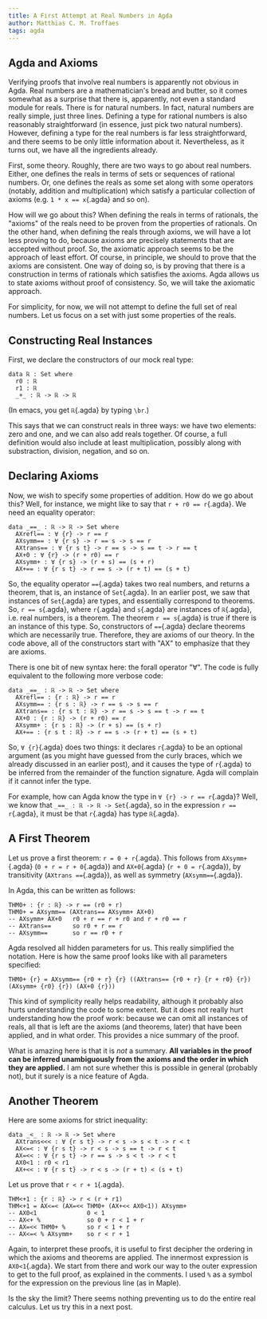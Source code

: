 ```yaml
---
title: A First Attempt at Real Numbers in Agda
author: Matthias C. M. Troffaes
tags: agda
---
```


Agda and Axioms
---------------

Verifying proofs that involve real numbers is apparently not obvious in Agda.
Real numbers are a mathematician's bread and butter,
so it comes somewhat as a surprise that there is, apparently, not even
a standard module for reals.
There is for natural numbers.
In fact, natural numbers are really simple, just three lines.
Defining a type for rational numbers
is also reasonably straightforward
(in essence, just pick two natural numbers).
However, defining a type for the real numbers is far less straightforward,
and there seems to be only little information about it.
Nevertheless, as it turns out, we have all the ingredients already.

First, some theory.
Roughly, there are two ways to go about real numbers.
Either, one defines the reals
in terms of sets or sequences of rational numbers.
Or, one defines the reals as some set
along with some operators (notably, addition and multiplication)
which satisfy a particular collection of axioms
(e.g. `1 * x == x`{.agda} and so on).

How will we go about this?
When defining the reals in terms of rationals,
the "axioms" of the reals need to be proven from the properties of rationals.
On the other hand, when defining the reals through axioms,
we will have a lot less proving to do,
because axioms are precisely statements that are accepted without proof.
So, the axiomatic approach seems to be the approach of least effort.
Of course, in principle, we should to prove that the axioms are consistent.
One way of doing so, is by proving that there is a construction
in terms of rationals which satisfies the axioms.
Agda allows us to state axioms without proof of consistency.
So, we will take the axiomatic approach.

For simplicity, for now,
we will not attempt to define the full set of real numbers.
Let us focus on a set with just some properties of the reals.

Constructing Real Instances
---------------------------

First, we declare the constructors of our mock real type:

``` {.sourceCode .agda}
data ℝ : Set where
  r0 : ℝ
  r1 : ℝ
  _+_ : ℝ -> ℝ -> ℝ
```

(In emacs, you get `ℝ`{.agda} by typing `\br`.)

This says that we can construct reals in three ways:
we have two elements: zero and one, and we can also add reals together.
Of course, a full definition would also include
at least multiplication,
possibly along with substraction, division, negation, and so on.

Declaring Axioms
----------------

Now, we wish to specify some properties of addition.
How do we go about this?
Well, for instance, we might like to say that `r + r0 == r`{.agda}.
We need an equality operator: 

``` {.sourceCode .agda}
data _==_ : ℝ -> ℝ -> Set where
  AXrefl== : ∀ {r} -> r == r
  AXsymm== : ∀ {r s} -> r == s -> s == r
  AXtrans== : ∀ {r s t} -> r == s -> s == t -> r == t
  AX+0 : ∀ {r} -> (r + r0) == r
  AXsymm+ : ∀ {r s} -> (r + s) == (s + r)
  AX+== : ∀ {r s t} -> r == s -> (r + t) == (s + t)
```

So, the equality operator `==`{.agda} takes two real numbers,
and returns a theorem, that is, an instance of `Set`{.agda}.
In an earlier post, we saw that instances of `Set`{.agda} are types,
and essentially correspond to theorems.
So, `r == s`{.agda}, where `r`{.agda} and `s`{.agda} are instances of `ℝ`{.agda},
i.e. real numbers, is a theorem.
The theorem `r == s`{.agda} is true if there is an instance of this type.
So, constructors of `==`{.agda}
declare theorems which are necessarily true.
Therefore, they are axioms of our theory.
In the code above,
all of the constructors start with "AX" to emphasize that they are axioms.

There is one bit of new syntax here: the forall operator "∀".
The code is fully equivalent to the following more verbose code:

``` {.sourceCode .agda}
data _==_ : ℝ -> ℝ -> Set where
  AXrefl== : {r : ℝ} -> r == r
  AXsymm== : {r s : ℝ} -> r == s -> s == r
  AXtrans== : {r s t : ℝ} -> r == s -> s == t -> r == t
  AX+0 : {r : ℝ} -> (r + r0) == r
  AXsymm+ : {r s : ℝ} -> (r + s) == (s + r)
  AX+== : {r s t : ℝ} -> r == s -> (r + t) == (s + t)
```

So, `∀ {r}`{.agda} does two things:
it declares `r`{.agda} to be an optional argument
(as you might have guessed from the curly braces,
which we already discussed in an earlier post),
and it causes the type of `r`{.agda} to be inferred
from the remainder of the function signature.
Agda will complain if it cannot infer the type.

For example, how can Agda know the type in `∀ {r} -> r == r`{.agda}?
Well, we know that `_==_ : ℝ -> ℝ -> Set`{.agda},
so in the expression `r == r`{.agda}, it must be that `r`{.agda} has type `ℝ`{.agda}.

A First Theorem
---------------

Let us prove a first theorem: `r = 0 + r`{.agda}.
This follows from  `AXsymm+`{.agda} (`0 + r = r + 0`{.agda}) and `AX+0`{.agda} (`r + 0 = r`{.agda}),
by transitivity (`AXtrans ==`{.agda}), as well as symmetry (`AXsymm==`{.agda}).

In Agda, this can be written as follows:

``` {.sourceCode .agda}
THM0+ : {r : ℝ} -> r == (r0 + r)
THM0+ = AXsymm== (AXtrans== AXsymm+ AX+0)
-- AXsymm+ AX+0   r0 + r == r + r0 and r + r0 == r
-- AXtrans==      so r0 + r == r
-- AXsymm==       so r == r0 + r
```

Agda resolved all hidden parameters for us.
This really simplified the notation.
Here is how the same proof looks like with all parameters specified:

``` {.sourceCode .agda}
THM0+ {r} = AXsymm== {r0 + r} {r} ((AXtrans== {r0 + r} {r + r0} {r}) (AXsymm+ {r0} {r}) (AX+0 {r}))
```

This kind of symplicity really helps readability,
although it probably also hurts understanding the code to some extent.
But it does not really hurt understanding how the proof work:
because we can omit all instances of reals,
all that is left are the axioms (and theorems, later) that have been applied,
and in what order.
This provides a nice summary of the proof.

What is amazing here is that it is *not* a summary.
**All variables in the proof can be inferred unambiguously from the axioms and the order in which they are applied.**
I am not sure whether this is possible in general (probably not),
but it surely is a nice feature of Agda.

Another Theorem
---------------

Here are some axioms for strict inequality:

``` {.sourceCode .agda}
data _<_ : ℝ -> ℝ -> Set where
  AXtrans<<< : ∀ {r s t} -> r < s -> s < t -> r < t
  AX<=< : ∀ {r s t} -> r < s -> s == t -> r < t
  AX=<< : ∀ {r s t} -> r == s -> s < t -> r < t
  AX0<1 : r0 < r1
  AX+<< : ∀ {r s t} -> r < s -> (r + t) < (s + t)
```

Let us prove that `r < r + 1`{.agda}.

``` {.sourceCode .agda}
THM<+1 : {r : ℝ} -> r < (r + r1)
THM<+1 = AX<=< (AX=<< THM0+ (AX+<< AX0<1)) AXsymm+
-- AX0<1              0 < 1
-- AX<+ %             so 0 + r < 1 + r
-- AX=<< THM0+ %      so r < 1 + r
-- AX<=< % AXsymm+    so r < r + 1
```

Again, to interpret these proofs, it is useful
to first decipher the ordering in which the axioms and theorems
are applied.
The innermost expression is `AX0<1`{.agda}.
We start from there and work our way to the outer expression
to get to the full proof, as explained in the comments.
I used `%` as a symbol for the expression on the previous line
(as in Maple).

Is the sky the limit?
There seems nothing preventing us to do the entire real calculus.
Let us try this in a next post.
